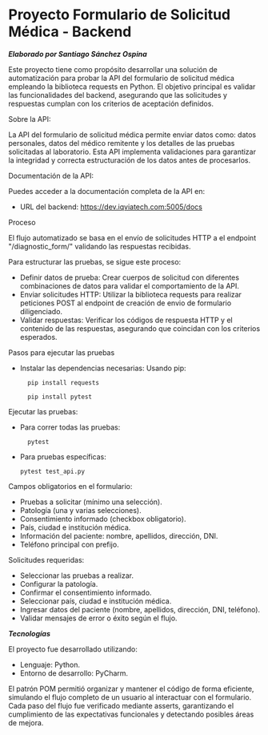 # Proyecto Formulario de Solicitud Médica - Backend

***Elaborado por Santiago Sánchez Ospina***

Este proyecto tiene como propósito desarrollar una solución de automatización para probar la API del formulario de solicitud médica empleando la biblioteca requests en Python. El objetivo principal es validar las funcionalidades del backend, asegurando que las solicitudes y respuestas cumplan con los criterios de aceptación definidos.

Sobre la API:

La API del formulario de solicitud médica permite enviar datos como: datos personales, datos del médico remitente y los detalles de las pruebas solicitadas al laboratorio. Esta API implementa validaciones para garantizar la integridad y correcta estructuración de los datos antes de procesarlos.

Documentación de la API:

Puedes acceder a la documentación completa de la API en:

- URL del backend: https://dev.iqviatech.com:5005/docs

Proceso

El flujo automatizado se basa en el envío de solicitudes HTTP a el endpoint "/diagnostic_form/" validando las respuestas recibidas. 

Para estructurar las pruebas, se sigue este proceso:

- Definir datos de prueba: Crear cuerpos de solicitud con diferentes combinaciones de datos para validar el comportamiento de la API.
- Enviar solicitudes HTTP: Utilizar la biblioteca requests para realizar peticiones POST al endpoint de creación de envio de formulario diligenciado.
- Validar respuestas: Verificar los códigos de respuesta HTTP y el contenido de las respuestas, asegurando que coincidan con los criterios esperados.

Pasos para ejecutar las pruebas

- Instalar las dependencias necesarias:
        Usando pip:

        pip install requests

        pip install pytest

Ejecutar las pruebas:

- Para correr todas las pruebas:

        pytest

- Para pruebas específicas: 

      pytest test_api.py

Campos obligatorios en el formulario:

- Pruebas a solicitar (mínimo una selección).
- Patología (una y varias selecciones).
- Consentimiento informado (checkbox obligatorio).
- País, ciudad e institución médica.
- Información del paciente: nombre, apellidos, dirección, DNI.
- Teléfono principal con prefijo.

Solicitudes requeridas:

- Seleccionar las pruebas a realizar.
- Configurar la patología.
- Confirmar el consentimiento informado.
- Seleccionar país, ciudad e institución médica.
- Ingresar datos del paciente (nombre, apellidos, dirección, DNI, teléfono).
- Validar mensajes de error o éxito según el flujo.

***Tecnologías***

El proyecto fue desarrollado utilizando:

- Lenguaje: Python.
- Entorno de desarrollo: PyCharm.

El patrón POM permitió organizar y mantener el código de forma eficiente, simulando el flujo completo de un usuario al interactuar con el formulario. Cada paso del flujo fue verificado mediante asserts, garantizando el cumplimiento de las expectativas funcionales y detectando posibles áreas de mejora.


